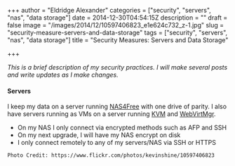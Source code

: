 +++
author = "Eldridge Alexander"
categories = ["security", "servers", "nas", "data storage"]
date = 2014-12-30T04:54:15Z
description = ""
draft = false
image = "/images/2014/12/10597406823_e1e624c732_z-1.jpg"
slug = "security-measure-servers-and-data-storage"
tags = ["security", "servers", "nas", "data storage"]
title = "Security Measures: Servers and Data Storage"

+++

*This is a brief description of my security practices. I will make several posts and write updates as I make changes.*
#### Servers

I keep my data on a server running [NAS4Free](http://www.nas4free.org/) with one drive of parity. I also have servers running as VMs on a server running [KVM](http://www.linux-kvm.org/page/Main_Page) and [WebVirtMgr](http://www.webvirtmgr.net).

* On my NAS I only connect via encrypted methods such as AFP and SSH
* On my next upgrade, I will have my NAS encrypt on disk
* I only connect remotely to any of my servers/NAS via SSH or HTTPS

`Photo Credit: https://www.flickr.com/photos/kevinshine/10597406823`
